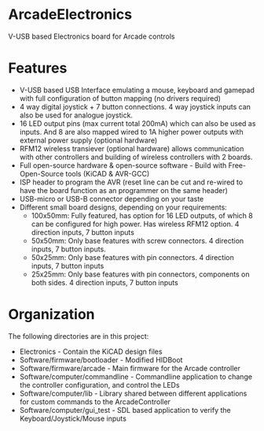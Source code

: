 ArcadeElectronics
=================

V-USB based Electronics board for Arcade controls

Features
========
* V-USB based USB Interface emulating a mouse, keyboard and gamepad with full configuration of button mapping (no drivers required)
* 4 way digital joystick + 7 button connections. 4 way joystick inputs can also be used for analogue joystick.
* 16 LED output pins (max current total 200mA) which can also be used as inputs. And 8 are also mapped wired to 1A higher power outputs with external power supply (optional hardware)
* RFM12 wireless transiever (optional hardware) allows communication with other controllers and building of wireless controllers with 2 boards.
* Full open-source hardware & open-source software - Build with Free-Open-Source tools (KiCAD & AVR-GCC)
* ISP header to program the AVR (reset line can be cut and re-wired to have the board function as an programmer on the same header)
* USB-micro or USB-B connector depending on your taste
* Different small board designs, depending on your requirements:
	* 100x50mm: Fully featured, has option for 16 LED outputs, of which 8 can be configured for high power. Has wireless RFM12 option. 4 direction inputs, 7 button inputs
	* 50x50mm: Only base features with screw connectors. 4 direction inputs, 7 button inputs.
	* 50x25mm: Only base features with pin connectors. 4 direction inputs, 7 button inputs 
	* 25x25mm: Only base features with pin connectors, components on both sides. 4 direction inputs, 7 button inputs 

Organization
============
The following directories are in this project:
* Electronics - Contain the KiCAD design files
* Software/firmware/bootloader - Modified HIDBoot
* Software/firmware/arcade - Main firmware for the Arcade controller
* Software/computer/commandline - Commandline application to change the controller configuration, and control the LEDs
* Software/computer/lib - Library shared between different applications for custom commands to the ArcadeController
* Software/computer/gui_test - SDL based application to verify the Keyboard/Joystick/Mouse inputs
